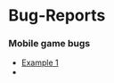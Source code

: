 # Bug-Reports

### Mobile game bugs

- [Example 1](https://github.com/lawalina/Bug-Reports/issues/1#issue-1615276588)
- 
